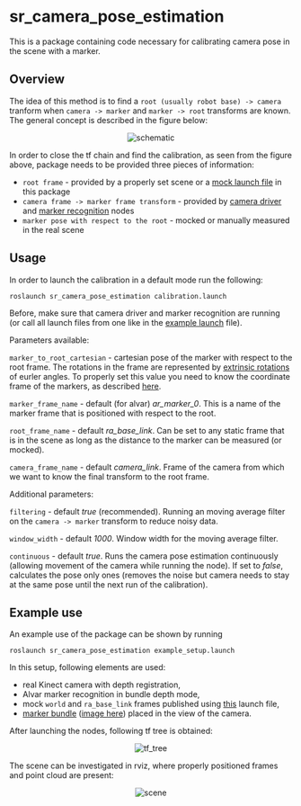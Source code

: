 # sr_camera_pose_estimation

This is a package containing code necessary for calibrating camera pose in the scene with a marker.

## Overview

The idea of this method is to find a `root (usually robot base) -> camera` tranform when `camera -> marker` and `marker -> root` transforms are known. The general concept is described in the figure below:

<p align="center">
  <img src="https://github.com/shadow-robot/sr_vision/blob/SRC-1223/F_generify_extrinsic_calibration/sr_camera_pose_estimation/doc/diagram_camera_pose.jpg" alt="schematic"/>
</p>

In order to close the tf chain and find the calibration, as seen from the figure above, package needs to be provided three pieces of information:
- `root frame` - provided by a properly set scene or a [mock launch file](https://github.com/shadow-robot/sr_vision/blob/SRC-1223/F_generify_extrinsic_calibration/sr_camera_pose_estimation/launch/mock_world_transforms.launch) in this package
- `camera frame -> marker frame transform` - provided by [camera driver](https://github.com/shadow-robot/sr_vision/tree/SRC-1223/F_generify_extrinsic_calibration/sr_camera_launch) and [marker recognition](https://github.com/shadow-robot/sr_vision/tree/SRC-1223/F_generify_extrinsic_calibration/sr_marker_recognition) nodes
- `marker pose with respect to the root` - mocked or manually measured in the real scene

## Usage

In order to launch the calibration in a default mode run the following:

`roslaunch sr_camera_pose_estimation calibration.launch`

Before, make sure that camera driver and marker recognition are running (or call all launch files from one like in the [example launch](https://github.com/shadow-robot/sr_vision/blob/SRC-1223/F_generify_extrinsic_calibration/sr_camera_pose_estimation/launch/example_setup.launch) file).

Parameters available:

`marker_to_root_cartesian` - cartesian pose of the marker with respect to the root frame. The rotations in the frame are represented by [extrinsic rotations](https://en.wikipedia.org/wiki/Euler_angles#Definition_by_extrinsic_rotations) of eurler angles. To properly set this value you need to know the coordinate frame of the markers, as described [here](https://github.com/shadow-robot/sr_vision/tree/SRC-1223/F_generify_extrinsic_calibration/sr_marker_recognition).

`marker_frame_name` - default (for alvar) *ar_marker_0*. This is a name of the marker frame that is positioned with respect to the root.

`root_frame_name` - default *ra_base_link*. Can be set to any static frame that is in the scene as long as the distance to the marker can be measured (or mocked).

`camera_frame_name` - default *camera_link*. Frame of the camera from which we want to know the final transform to the root frame.

Additional parameters:

`filtering` - default *true* (recommended). Running an moving average filter on the `camera -> marker` transform to reduce noisy data.

`window_width` - default *1000*. Window width for the moving average filter.

`continuous` - default *true*. Runs the camera pose estimation continuously (allowing movement of the camera while running the node). If set to *false*, calculates the pose only ones (removes the noise but camera needs to stay at the same pose until the next run of the calibration).

## Example use

An example use of the package can be shown by running

`roslaunch sr_camera_pose_estimation example_setup.launch`

In this setup, following elements are used:

- real Kinect camera with depth registration,
- Alvar marker recognition in bundle depth mode,
- mock `world` and `ra_base_link` frames published using [this](https://github.com/shadow-robot/sr_vision/blob/SRC-1223/F_generify_extrinsic_calibration/sr_camera_pose_estimation/launch/mock_world_transforms.launch) launch file,
- [marker bundle](https://github.com/shadow-robot/common_resources/blob/kinetic-devel/sr_description_common/ar_markers/ar_marker_0_1_2_3_a4.xml) ([image here](https://github.com/shadow-robot/sr_vision/blob/SRC-1223/F_generify_extrinsic_calibration/sr_marker_recognition/doc/ar_marker_a4_border_right_size.png)) placed in the view of the camera.

After launching the nodes, following tf tree is obtained:

<p align="center">
  <img src="https://github.com/shadow-robot/sr_vision/blob/SRC-1223/F_generify_extrinsic_calibration/sr_camera_pose_estimation/doc/tf_tree.jpg" alt="tf_tree"/>
</p>

The scene can be investigated in rviz, where properly positioned frames and point cloud are present:

<p align="center">
  <img src="https://github.com/shadow-robot/sr_vision/blob/SRC-1223/F_generify_extrinsic_calibration/sr_camera_pose_estimation/doc/calib_scene.jpg" alt="scene"/>
</p>

